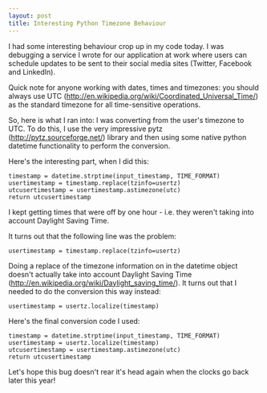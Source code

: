 ```yaml
---
layout: post
title: Interesting Python Timezone Behaviour
---
```


I had some interesting behaviour crop up in my code today. I was debugging a service I wrote for our application at work where users can schedule updates to be sent to their social media sites (Twitter, Facebook and LinkedIn). 

Quick note for anyone working with dates, times and timezones: you should always use UTC (<http://en.wikipedia.org/wiki/Coordinated_Universal_Time/>) as the standard timezone for all time-sensitive operations.

So, here is what I ran into: I was converting from the user's timezone to UTC. To do this, I use the very impressive pytz (<http://pytz.sourceforge.net/>) library and then using some native python datetime functionality to perform the conversion.

Here's the interesting part, when I did this:

	timestamp = datetime.strptime(input_timestamp, TIME_FORMAT)
	usertimestamp = timestamp.replace(tzinfo=usertz)
	utcusertimestamp = usertimestamp.astimezone(utc)
	return utcusertimestamp
	
I kept getting times that were off by one hour - i.e. they weren't taking into account Daylight Saving Time.

It turns out that the following line was the problem:

	usertimestamp = timestamp.replace(tzinfo=usertz)
	
Doing a replace of the timezone information on in the datetime object doesn't actually take into account Daylight Saving Time (<http://en.wikipedia.org/wiki/Daylight_saving_time/>). It turns out that I needed to do the conversion this way instead:

	usertimestamp = usertz.localize(timestamp)
		
Here's the final conversion code I used:

	timestamp = datetime.strptime(input_timestamp, TIME_FORMAT)
	usertimestamp = usertz.localize(timestamp)
	utcusertimestamp = usertimestamp.astimezone(utc)
	return utcusertimestamp

Let's hope this bug doesn't rear it's head again when the clocks go back later this year!
